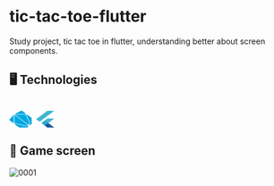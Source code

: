 # tic-tac-toe-flutter
Study project, tic tac toe in flutter, understanding better about screen components.

<h2 align="left"> 🖥️ Technologies </h2>

<div align="left" style="display: inline_block"><br>
  <img align="center" alt="Diego-kt" height="30" width="40" src="https://github.com/devicons/devicon/blob/master/icons/dart/dart-plain.svg">
  <img align="center" alt="Diego-kt" height="30" width="40" src="https://github.com/devicons/devicon/blob/master/icons/flutter/flutter-original.svg">
  
</div>

<div align="left">

<h2 align="left"> 📱 Game screen </h2>

![0001](https://user-images.githubusercontent.com/70924661/221624368-0c5d5733-fc20-4841-b1e9-76892a27a890.jpg)

</div>
